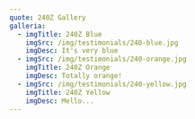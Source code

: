 ```yaml
---
quote: 240Z Gallery
galleria:
  - imgTitle: 240Z Blue
    imgSrc: /img/testimonials/240-blue.jpg
    imgDesc: It's very blue
  - imgSrc: /img/testimonials/240-orange.jpg
    imgTitle: 240Z Orange
    imgDesc: Totally orange!
  - imgSrc: /img/testimonials/240-yellow.jpg
    imgTitle: 240Z Yellow
    imgDesc: Mello...
---
```

